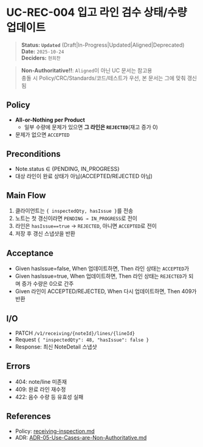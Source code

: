 # UC-REC-004 입고 라인 검수 상태/수량 업데이트

> **Status: `Updated`**   (Draft|In-Progress|Updated|Aligned|Deprecated)  
> **Date:** `2025-10-24`  
> **Deciders:** `현희찬`

> **Non-Authoritative!!**: `Aligned`이 아닌 UC 문서는 참고용  
> 충돌 시 Policy/CRC/Standards/코드/테스트가 우선, 본 문서는 그에 맞춰 갱신됨

## Policy

- **All-or-Nothing per Product**
    - 일부 수량에 문제가 있으면 **그 라인은 `REJECTED`**(재고 증가 0)
- 문제가 없으면 `ACCEPTED`

## Preconditions

- Note.status ∈ {PENDING, IN_PROGRESS}
- 대상 라인이 완료 상태가 아님(ACCEPTED/REJECTED 아님)

## Main Flow

1) 클라이언트는 `{ inspectedQty, hasIssue }`를 전송
2) 노트는 첫 갱신이라면 `PENDING → IN_PROGRESS`로 전이
3) 라인은 `hasIssue==true` → `REJECTED`, 아니면 `ACCEPTED`로 전이
4) 저장 후 갱신 스냅샷을 반환

## Acceptance

- Given hasIssue=false,
  When 업데이트하면,
  Then 라인 상태는 `ACCEPTED`가
- Given hasIssue=true,
  When 업데이트하면,
  Then 라인 상태는 `REJECTED`가 되며 증가 수량은 0으로 간주
- Given 라인이 ACCEPTED/REJECTED,
  When 다시 업데이트하면,
  Then 409가 반환

## I/O

- PATCH `/v1/receiving/{noteId}/lines/{lineId}`
- Request `{ "inspectedQty": 48, "hasIssue": false }`
- Response: 최신 NoteDetail 스냅샷

## Errors

- 404: note/line 미존재
- 409: 완료 라인 재수정
- 422: 음수 수량 등 유효성 실패

## References
- Policy: [receiving-inspection.md](../../policy/receiving-inspection.md)
- ADR: [ADR-05-Use-Cases-are-Non-Authoritative.md](../../adr/ADR-05-Use-Cases-are-Non-Authoritative.md)
